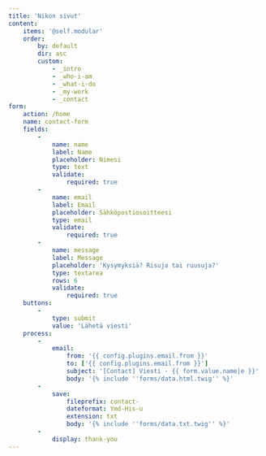 ```yaml
---
title: 'Nikon sivut'
content:
    items: '@self.modular'
    order:
        by: default
        dir: asc
        custom:
            - _intro
            - _who-i-am
            - _what-i-do
            - _my-work
            - _contact
form:
    action: /home
    name: contact-form
    fields:
        -
            name: name
            label: Name
            placeholder: Nimesi
            type: text
            validate:
                required: true
        -
            name: email
            label: Email
            placeholder: Sähköpostiosoitteesi
            type: email
            validate:
                required: true
        -
            name: message
            label: Message
            placeholder: 'Kysymyksiä? Risuja tai ruusuja?'
            type: textarea
            rows: 6
            validate:
                required: true
    buttons:
        -
            type: submit
            value: 'Lähetä viesti'
    process:
        -
            email:
                from: '{{ config.plugins.email.from }}'
                to: ['{{ config.plugins.email.from }}']
                subject: '[Contact] Viesti - {{ form.value.name|e }}'
                body: '{% include ''forms/data.html.twig'' %}'
        -
            save:
                fileprefix: contact-
                dateformat: Ymd-His-u
                extension: txt
                body: '{% include ''forms/data.txt.twig'' %}'
        -
            display: thank-you
---
```


